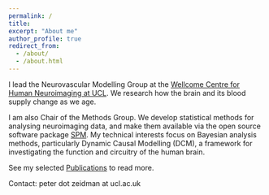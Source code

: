 ```yaml
---
permalink: /
title: 
excerpt: "About me"
author_profile: true
redirect_from: 
  - /about/
  - /about.html
---
```


I lead the Neurovascular Modelling Group at the [Wellcome Centre for Human Neuroimaging at UCL](http://www.fil.ion.ucl.ac.uk/). We research how the brain and its blood supply change as we age. 

I am also Chair of the Methods Group. We develop statistical methods for analysing neuroimaging data, and make them available via the open source software package [SPM](https://www.fil.ion.ucl.ac.uk/spm/). My technical interests focus on Bayesian analysis methods, particularly Dynamic Causal Modelling (DCM), a framework for investigating the function and circuitry of the human brain.

See my selected [Publications](/publications) to read more.

Contact: peter dot zeidman at ucl.ac.uk
